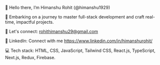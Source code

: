 👋 Hello there, I’m Himanshu Rohit (@himanshu1929)

🚀 Embarking on a journey to master full-stack development and craft real-time, impactful projects.

📧 Let's connect: rohithimanshu29@gmail.com

🔗 LinkedIn: Connect with me https://www.linkedin.com/in/himanshurohit/

💻 Tech stack: HTML, CSS, JavaScript, Tailwind CSS, React.js, TypeScript, Next.js, Redux, Firebase. 

<!---
himanshu1929/himanshu1929 is a ✨ special ✨ repository because its `README.md` (this file) appears on your GitHub profile.
You can click the Preview link to take a look at your changes.
--->
